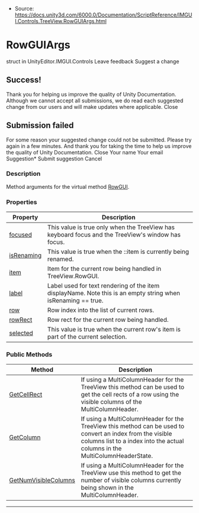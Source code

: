 * Source: https://docs.unity3d.com/6000.0/Documentation/ScriptReference/IMGUI.Controls.TreeView.RowGUIArgs.html

# RowGUIArgs
struct in UnityEditor.IMGUI.Controls
Leave feedback
Suggest a change
## Success!
Thank you for helping us improve the quality of Unity Documentation. Although we cannot accept all submissions, we do read each suggested change from our users and will make updates where applicable.
Close
## Submission failed
For some reason your suggested change could not be submitted. Please <a>try again</a> in a few minutes. And thank you for taking the time to help us improve the quality of Unity Documentation.
Close
Your name Your email Suggestion* Submit suggestion
Cancel
### Description
Method arguments for the virtual method [RowGUI](https://docs.unity3d.com/6000.0/Documentation/ScriptReference/IMGUI.Controls.TreeView.RowGUI.html).
### Properties
Property | Description  
---|---  
[focused](https://docs.unity3d.com/6000.0/Documentation/ScriptReference/IMGUI.Controls.TreeView.RowGUIArgs-focused.html) | This value is true only when the TreeView has keyboard focus and the TreeView's window has focus.  
[isRenaming](https://docs.unity3d.com/6000.0/Documentation/ScriptReference/IMGUI.Controls.TreeView.RowGUIArgs-isRenaming.html) | This value is true when the ::item is currently being renamed.  
[item](https://docs.unity3d.com/6000.0/Documentation/ScriptReference/IMGUI.Controls.TreeView.RowGUIArgs-item.html) | Item for the current row being handled in TreeView.RowGUI.  
[label](https://docs.unity3d.com/6000.0/Documentation/ScriptReference/IMGUI.Controls.TreeView.RowGUIArgs-label.html) | Label used for text rendering of the item displayName. Note this is an empty string when isRenaming == true.  
[row](https://docs.unity3d.com/6000.0/Documentation/ScriptReference/IMGUI.Controls.TreeView.RowGUIArgs-row.html) | Row index into the list of current rows.  
[rowRect](https://docs.unity3d.com/6000.0/Documentation/ScriptReference/IMGUI.Controls.TreeView.RowGUIArgs-rowRect.html) | Row rect for the current row being handled.  
[selected](https://docs.unity3d.com/6000.0/Documentation/ScriptReference/IMGUI.Controls.TreeView.RowGUIArgs-selected.html) | This value is true when the current row's item is part of the current selection.  
### Public Methods
Method | Description  
---|---  
[GetCellRect](https://docs.unity3d.com/6000.0/Documentation/ScriptReference/IMGUI.Controls.TreeView.RowGUIArgs.GetCellRect.html) | If using a MultiColumnHeader for the TreeView this method can be used to get the cell rects of a row using the visible columns of the MultiColumnHeader.  
[GetColumn](https://docs.unity3d.com/6000.0/Documentation/ScriptReference/IMGUI.Controls.TreeView.RowGUIArgs.GetColumn.html) | If using a MultiColumnHeader for the TreeView this method can be used to convert an index from the visible columns list to a index into the actual columns in the MultiColumnHeaderState.  
[GetNumVisibleColumns](https://docs.unity3d.com/6000.0/Documentation/ScriptReference/IMGUI.Controls.TreeView.RowGUIArgs.GetNumVisibleColumns.html) | If using a MultiColumnHeader for the TreeView use this method to get the number of visible columns currently being shown in the MultiColumnHeader.  
* * *
